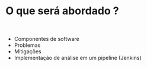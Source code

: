 # O que será abordado ?

<br />

- Componentes de software
- Problemas
- Mitigações
- Implementação de análise em um pipeline (Jenkins)